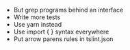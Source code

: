 - But grep programs behind an interface
- Write more tests
- Use yarn instead
- Use import { } syntax everywhere
- Put arrow parens rules in tslint.json
